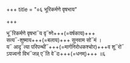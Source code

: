 +++
title = "०६ भूरिकर्मणे वृषभाय"

+++

भू᳓रिकर्मणे वृषभा᳓य वृ᳓ष्णे+++(=वर्षकाय)+++  
सत्य᳓-शुष्माय+++(=बलाय)+++ सुनवाम सो᳓मं ।  
य᳓ आदृ᳓त्या परिपन्थी᳓+++(=मार्गनिरोधकश्चोर)+++व शू᳓रो᳓  
ऽयज्वनो विभ᳓जन्न् ए᳓ति वे᳓दः+++(=धनम्)+++ ॥६
